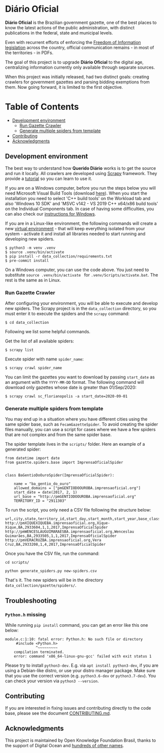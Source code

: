 # Diário Oficial

**Diário Oficial** is the Brazilian government gazette, one of the best places to know the latest actions of the public administration, with distinct publications in the federal, state and municipal levels.

Even with recurrent efforts of enforcing the [Freedom of Information legislation](http://www.acessoainformacao.gov.br/assuntos/conheca-seu-direito/principais-aspectos/principais-aspectos) across the country, official communication remains - in most of the territories - in PDFs.

The goal of this project is to upgrade **Diário Oficial** to the digital age, centralizing information currently only available through separate sources.

When this project was initially released, had two distinct goals: creating crawlers for government gazettes and parsing bidding exemptions from them. Now going forward, it is limited to the first objective.

Table of Contents
=================
  * [Development environment](#development-environment)
    * [Run Gazette Crawler](#run-gazette-crawler)
    * [Generate multiple spiders from template](#generate-multiple-spiders-from-template)
  * [Contributing](#contributing)
  * [Acknowledgments](#acknowledgments)

## Development environment

The best way to understand how **Querido Diário** works is to get the source
and run it locally. All crawlers are developed using [Scrapy](https://scrapy.org)
framework. They provide a [tutorial](https://docs.scrapy.org/en/latest/intro/tutorial.html)
so you can learn to use it.

If you are on a Windows computer, before you run the steps below you will need Microsoft Visual Build Tools (download [here](https://visualstudio.microsoft.com/thank-you-downloading-visual-studio/)). When you start the installation you need to select 'C++ build tools' on the Workload tab and also 'Windows 10 SDK' and 'MSVC v142 - VS 2019 C++ x64/x86 build tools' on the Individual Components tab. In case of having some difficulties, you can also check our [instructions for Windows](docs/windows_instructions.md).

If you are in a Linux-like environment, the following commands will create a new
[virtual environment](https://docs.python.org/3/library/venv.html) - that will keep
everything isolated from your system - activate it and install all libraries needed
to start running and developing new spiders.

```console
$ python3 -m venv .venv
$ source .venv/bin/activate
$ pip install -r data_collection/requirements.txt
$ pre-commit install
```

On a Windows computer, you can use the code above. You just need to substitute ```source .venv/bin/activate ``` for ```.venv/Scripts/activate.bat```. The rest is the same as in Linux.

### Run Gazette Crawler

After configuring your environment, you will be able to execute and develop new spiders.
The Scrapy project is in the `data_collection` directory, so you must enter it to execute the
spiders and the `scrapy` command:

```console
$ cd data_collection
```

Following we list some helpful commands.

Get the list of all available spiders:

```console
$ scrapy list
```

Execute spider with name `spider_name`:

```console
$ scrapy crawl spider_name
```

You can limit the gazettes you want to download by passing `start_date` as an argument with the `YYYY-MM-DD` format. The
following command will download only gazettes whose date is greater than 01/Sep/2020:

```console
$ scrapy crawl sc_florianopolis -a start_date=2020-09-01
```

### Generate multiple spiders from template

You may end up in a situation where you have different cities using the same spider base,
such as `FecamGazetteSpider`. To avoid creating the spider files manually, you can use a script
for cases where we have a few spiders that are not complex and from the same spider base.

The spider template lives in the `scripts/` folder. Here an example of a generated spider:

```
from datetime import date
from gazette.spiders.base import ImprensaOficialSpider


class BaGentioDoOuroSpider(ImprensaOficialSpider):

    name = "ba_gentio_do_ouro"
    allowed_domains = ["pmGENTIODOOUROBA.imprensaoficial.org"]
    start_date = date(2017, 2, 1)
    url_base = "http://pmGENTIODOOUROBA.imprensaoficial.org"
    TERRITORY_ID = "2911303"
```

To run the script, you only need a CSV file following the structure below:

```
url,city,state,territory_id,start_day,start_month,start_year,base_class
http://pmXIQUEXIQUEBA.imprensaoficial.org,Xique-Xique,BA,2933604,1,1,2017,ImprensaOficialSpider
http://pmWENCESLAUGUIMARAESBA.imprensaoficial.org,Wenceslau Guimarães,BA,2933505,1,1,2017,ImprensaOficialSpider
http://pmVERACRUZBA.imprensaoficial.org,Vera Cruz,BA,2933208,1,4,2017,ImprensaOficialSpider
```

Once you have the CSV file, run the command:

```
cd scripts/

python generate_spiders.py new-spiders.csv
```

That's it. The new spiders will be in the directory `data_collection/gazette/spiders/`.

## Troubleshooting

### `Python.h` missing

While running `pip install` command, you can get an error like this one below:

```
module.c:1:10: fatal error: Python.h: No such file or directory
     #include <Python.h>
              ^~~~~~~~~~
    compilation terminated.
    error: command 'x86_64-linux-gnu-gcc' failed with exit status 1
```

Please try to install `python3-dev`. E.g. via `apt install python3-dev`, if you
are using a Debian-like distro, or use your distro manager package. Make sure that
you use the correct version (e.g. `python3.6-dev` or `python3.7-dev`). You can
check your version via `python3 --version`.

## Contributing

If you are interested in fixing issues and contributing directly to the code base, please see the document [CONTRIBUTING.md](CONTRIBUTING.md).

## Acknowledgments

This project is maintained by Open Knowledge Foundation Brasil, thanks to the support of Digital Ocean and [hundreds of other names](https://serenata.ai/en/about/).
